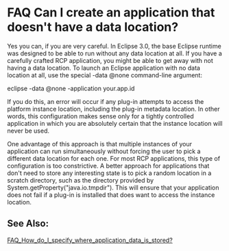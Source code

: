 

FAQ Can I create an application that doesn't have a data location?
==================================================================

  

  

Yes you can, if you are very careful. In Eclipse 3.0, the base Eclipse runtime was designed to be able to run without any data location at all. If you have a carefully crafted RCP application, you might be able to get away with not having a data location. To launch an Eclipse application with no data location at all, use the special -data @none command-line argument:

   eclipse -data @none -application your.app.id

If you do this, an error will occur if any plug-in attempts to access the platform instance location, including the plug-in metadata location. In other words, this configuration makes sense only for a tightly controlled application in which you are absolutely certain that the instance location will never be used.

One advantage of this approach is that multiple instances of your application can run simultaneously without forcing the user to pick a different data location for each one. For most RCP applications, this type of configuration is too constrictive. A better approach for applications that don't need to store any interesting state is to pick a random location in a scratch directory, such as the directory provided by System.getProperty("java.io.tmpdir"). This will ensure that your application does not fail if a plug-in is installed that does want to access the instance location.

  

See Also:
---------

[FAQ\_How\_do\_I\_specify\_where\_application\_data\_is_stored?](./FAQ_How_do_I_specify_where_application_data_is_stored.md "FAQ How do I specify where application data is stored?")


